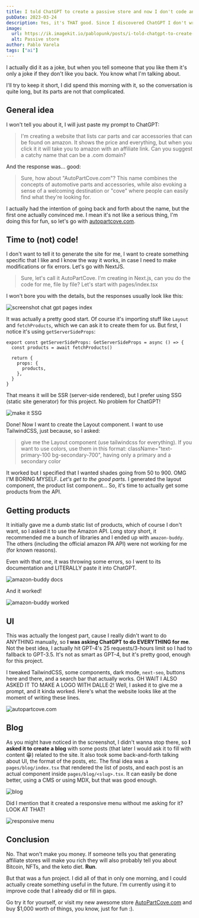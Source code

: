 ```yaml
---
title: I told ChatGPT to create a passive store and now I don't code anymore
pubDate: 2023-03-24
description: Yes, it's THAT good. Since I discovered ChatGPT I don't write boilerplate or stuff I wrote hundreds of times, I ask for it. Today I wanted to make it create a store to generate passive income.
image:
  url: https://ik.imagekit.io/pablopunk/posts/i-told-chatgpt-to-create-a-passive-store-and-now-i-don-t-code-anymore.png?updatedAt=1698057162161
  alt: Passive store
author: Pablo Varela
tags: ["ai"]
---
```


I actually did it as a joke, but when you tell someone that you like them it's only a joke if they don't like you back. You know what I'm talking about.

I'll try to keep it short, I did spend this morning with it, so the conversation is quite long, but its parts are not that complicated.

## General idea

I won't tell you about it, I will just paste my prompt to ChatGPT:

> I'm creating a website that lists car parts and car accessories that can be found on amazon. It shows the price and everything, but when you click it it will take you to amazon with an affiliate link. Can you suggest a catchy name that can be a .com domain?

And the response was... good:

> Sure, how about "AutoPartCove.com"? This name combines the concepts of automotive parts and accessories, while also evoking a sense of a welcoming destination or "cove" where people can easily find what they're looking for.

I actually had the intention of going back and forth about the name, but the first one actually convinced me. I mean it's not like a serious thing, I'm doing this for fun, so let's go with [autopartcove.com](https://autopartcove.com).

## Time to (not) code!

I don't want to tell it to generate the site for me, I want to create something specific that I like and I know the way it works, in case I need to make modifications or fix errors. Let's go with NextJS.

> Sure, let's call it AutoPartCove. I'm creating in Next.js, can you do the code for me, file by file? Let's start with pages/index.tsx

I won't bore you with the details, but the responses usually look like this:

![screenshot chat gpt pages index](https://ik.imagekit.io/pablopunk/posts/SbMbWmX.png)

It was actually a pretty good start. Of course it's importing stuff like `Layout` and `fetchProducts`, which we can ask it to create them for us. But first, I notice it's using `getServerSideProps`:

```tsx
export const getServerSideProps: GetServerSideProps = async () => {
  const products = await fetchProducts()

  return {
    props: {
      products,
    },
  }
}
```

That means it will be SSR (server-side rendered), but I prefer using SSG (static site generator) for this project. No problem for ChatGPT!

![make it SSG](https://ik.imagekit.io/pablopunk/posts/LqqYZ2S.png)

Done! Now I want to create the Layout component. I want to use TailwindCSS, just because, so I asked:

> give me the Layout component (use tailwindcss for everything). If you want to use colors, use them in this format: className="text-primary-100 bg-secondary-700", having only a primary and a secondary color

It worked but I specified that I wanted shades going from 50 to 900. OMG I'M BORING MYSELF. _Let's get to the good parts._ I generated the layout component, the product list component... So, it's time to actually get some products from the API.

## Getting products

It initially gave me a dumb static list of products, which of course I don't want, so I asked it to use the Amazon API. Long story short, it recommended me a bunch of libraries and I ended up with `amazon-buddy`. The others (including the official amazon PA API) were not working for me (for known reasons).

Even with that one, it was throwing some errors, so I went to its documentation and LITERALLY paste it into ChatGPT.

![amazon-buddy docs](https://ik.imagekit.io/pablopunk/posts/5erIfJB.png)

And it worked!

![amazon-buddy worked](https://ik.imagekit.io/pablopunk/posts/vcq4oJc.png)

## UI

This was actually the longest part, cause I really didn't want to do ANYTHING manually, so **I was asking ChatGPT to do EVERYTHING for me**. Not the best idea, I actually hit GPT-4's 25 requests/3-hours limit so I had to fallback to GPT-3.5. It's not as smart as GPT-4, but it's pretty good, enough for this project.

I tweaked TailwindCSS, some components, dark mode, `next-seo`, buttons here and there, and a search bar that actually works. OH WAIT I ALSO ASKED IT TO MAKE A LOGO WITH DALLE·2! Well, I asked it to give me a prompt, and it kinda worked. Here's what the website looks like at the moment of writing these lines.

![autopartcove.com](https://ik.imagekit.io/pablopunk/posts/sDDffeD.png)

## Blog

As you might have noticed in the screenshot, I didn't wanna stop there, so **I asked it to create a blog** with some posts (that later I would ask it to fill with content 😁) related to the site. It also took some back-and-forth talking about UI, the format of the posts, etc. The final idea was a `pages/blog/index.tsx` that rendered the list of posts, and each post is an actual component inside `pages/blog/<slug>.tsx`. It can easily be done better, using a CMS or using MDX, but that was good enough.

![blog](https://ik.imagekit.io/pablopunk/posts/JBrAWR1.png)

Did I mention that it created a responsive menu without me asking for it? LOOK AT THAT!

![responsive menu](https://ik.imagekit.io/pablopunk/posts/Jikhy8o.gif)

## Conclusion

No. That won't make you money. If someone tells you that generating affiliate stores will make you rich they will also probably tell you about Bitcoin, NFTs, and the keto diet. **Run**.

But that was a fun project. I did all of that in only one morning, and I could actually create something useful in the future. I'm currently using it to improve code that I already did or fill in gaps.

Go try it for yourself, or visit my new awesome store [AutoPartCove.com](https://autopartcove.com) and buy $1,000 worth of things, you know, just for fun :).
